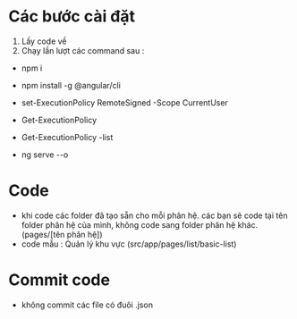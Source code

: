 # Các bước cài đặt
1. Lấy code về
2. Chạy lần  lượt các command sau : 

 - npm i

 - npm install -g @angular/cli

 - set-ExecutionPolicy RemoteSigned -Scope CurrentUser

 - Get-ExecutionPolicy

 - Get-ExecutionPolicy -list

 - ng serve --o
# Code 
- khi code các folder đã tạo sẵn cho mỗi phân hệ. các bạn sẽ code tại tên folder phân hệ của mình, không code sang folder phân hệ khác. (pages/[tên phân hệ])
- code mẫu : Quản lý khu vực (src/app/pages/list/basic-list)
# Commit code
- không commit các file có đuôi .json

